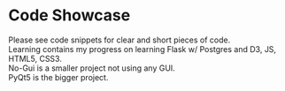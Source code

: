 # Code Showcase
Please see code snippets for clear and short pieces of code.<br/>
Learning contains my progress on learning Flask w/ Postgres and D3, JS, HTML5, CSS3.<br/>
No-Gui is a smaller project not using any GUI. <br/>
PyQt5 is the bigger project. <br/>
